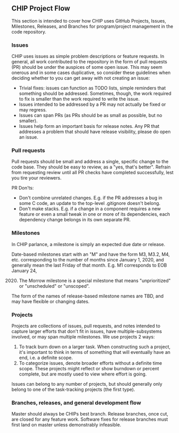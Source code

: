 ## CHIP Project Flow

This section is intended to cover how CHIP uses GitHub Projects, Issues,
Milestones, Releases, and Branches for program/project management in the code
repository.

### Issues

CHIP uses issues as simple problem descriptions or feature requests. In general,
all work contributed to the repository in the form of pull requests (PR) should
be under the auspices of some open issue. This may seem onerous and in some
cases duplicative, so consider these guidelines when deciding whether to you can
get away with not creating an issue:

- Trivial fixes: issues can function as TODO lists, simple reminders that
  something should be addressed. Sometimes, though, the work required to fix is
  smaller than the work required to write the issue.
- Issues intended to be addressed by a PR may not actually be fixed or may
  regress.
- Issues can span PRs (as PRs should be as small as possible, but no smaller).
- Issues help form an important basis for release notes. Any PR that addresses a
  problem that should have release visibility, please do open an issue.

### Pull requests

Pull requests should be small and address a single, specific change to the code
base. They should be easy to review, as a "yes, that's better". Refrain from
requesting review until all PR checks have completed successfully, lest you tire
your reviewers.

PR Don'ts:

- Don't combine unrelated changes. E.g. if the PR addresses a bug in some C
  code, an update to the top-level .gitignore doesn't belong.
- Don't make stacks. E.g. if a change in a component requires a new feature or
  even a small tweak in one or more of its dependencies, each dependency change
  belongs in its own separate PR.

### Milestones

In CHIP parlance, a milestone is simply an expected due date or release.

Date-based milestones start with an "M" and have the form M3, M3.2, M4, etc.
corresponding to the number of months since January 1, 2020, and generally mean
the last Friday of that month. E.g. M1 corresponds to EOB January 24,

2020. The Morrow milestone is a special milestone that means "unprioritized" or
      "unscheduled" or "unscoped".

The form of the names of release-based milestone names are TBD, and may have
flexible or changing dates.

### Projects

Projects are collections of issues, pull requests, and notes intended to capture
larger efforts that don't fit in issues, have multiple-subsystems involved, or
may span multiple milestones. We use projects 2 ways:

1. To track burn down on a larger task. When constructing such a project, it's
   important to think in terms of something that will eventually have an end,
   i.e. a definite scope.
2. To categorize issues, denote broader efforts without a definite time scope.
   These projects might reflect or show burndown or percent complete, but are
   mostly used to view where effort is going.

Issues can belong to any number of projects, but should generally only belong to
one of the task-tracking projects (the first type).

### Branches, releases, and general development flow

Master should always be CHIPs best branch. Release branches, once cut, are
closed for any feature work. Software fixes for release branches must first land
on master unless demonstrably infeasible.
